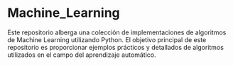 # Machine_Learning
Este repositorio alberga una colección de implementaciones de algoritmos de Machine Learning utilizando Python. El objetivo principal de este repositorio es proporcionar ejemplos prácticos y detallados de algoritmos utilizados en el campo del aprendizaje automático.
